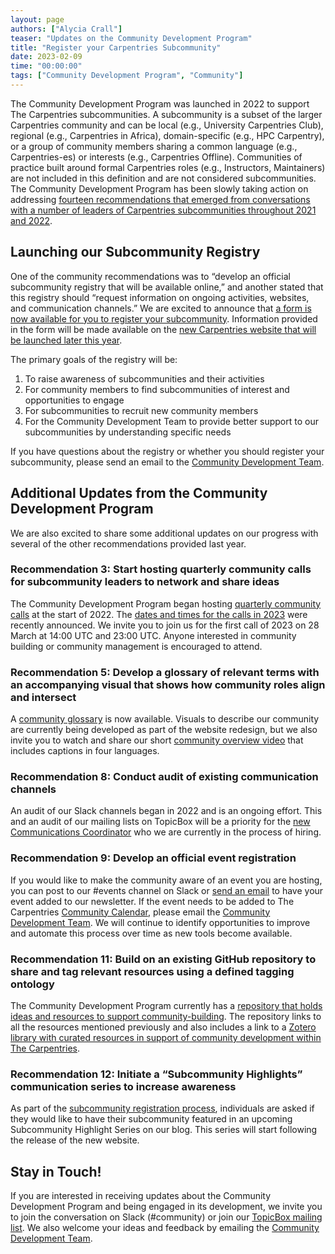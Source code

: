 ```yaml
---
layout: page
authors: ["Alycia Crall"]
teaser: "Updates on the Community Development Program"
title: "Register your Carpentries Subcommunity"
date: 2023-02-09
time: "00:00:00"
tags: ["Community Development Program", "Community"]
---
```


The Community Development Program was launched in 2022 to support The Carpentries subcommunities. A subcommunity is a subset of the larger Carpentries community and can be local (e.g., University Carpentries Club), regional (e.g., Carpentries in Africa), domain-specific (e.g., HPC Carpentry), or a group of community members sharing a common language (e.g., Carpentries-es) or interests (e.g., Carpentries Offline). Communities of practice built around formal Carpentries roles (e.g., Instructors, Maintainers) are not included in this definition and are not considered subcommunities. The Community Development Program has been slowly taking action on addressing [fourteen recommendations that emerged from conversations with a number of leaders of Carpentries subcommunities throughout 2021 and 2022](https://carpentries.org/blog/2022/02/building-sustaining-community/). 


## Launching our Subcommunity Registry

One of the community recommendations was to “develop an official subcommunity registry that will be available online,” and another stated that this registry should “request information on ongoing activities, websites, and communication channels.” We are excited to announce that [a form is now available for you to register your subcommunity](https://forms.gle/t9zqxhyeGLGiSGFe7). Information provided in the form will be made available on the [new Carpentries website that will be launched later this year](https://carpentries.org/blog/2023/01/executive-director-new-years-message/). 

The primary goals of the registry will be:



1. To raise awareness of subcommunities and their activities
2. For community members to find subcommunities of interest and opportunities to engage
3. For subcommunities to recruit new community members
4. For the Community Development Team to provide better support to our subcommunities by understanding specific needs

If you have questions about the registry or whether you should register your subcommunity, please send an email to the [Community Development Team](mailto:community@carpentries.org).


## Additional Updates from the Community Development Program

We are also excited to share some additional updates on our progress with several of the other recommendations provided last year.


### Recommendation 3: Start hosting quarterly community calls for subcommunity leaders to network and share ideas

The Community Development Program began hosting [quarterly community calls](https://pad.carpentries.org/community-development-program) at the start of 2022. The [dates and times for the calls in 2023](https://carpentries.topicbox.com/groups/community-development/Td03c98e295428d84/2023-community-development-program-quarterly-calls-scheduled) were recently announced. We invite you to join us for the first call of 2023 on 28 March at 14:00 UTC and 23:00 UTC. Anyone interested in community building or community management is encouraged to attend.


### Recommendation 5: Develop a glossary of relevant terms with an accompanying visual that shows how community roles align and intersect

A [community glossary](https://github.com/carpentries/community-development/blob/main/glossary.md) is now available. Visuals to describe our community are currently being developed as part of the website redesign, but we also invite you to watch and share our short [community overview video](https://youtu.be/DaeCZ74IgLQ) that includes captions in four languages. 


### Recommendation 8: Conduct audit of existing communication channels

An audit of our Slack channels began in 2022 and is an ongoing effort. This and an audit of our mailing lists on TopicBox will be a priority for the [new Communications Coordinator](https://carpentries.org/blog/2023/01/communications-coordinator/) who we are currently in the process of hiring. 


### Recommendation 9: Develop an official event registration

If you would like to make the community aware of an event you are hosting, you can post to our #events channel on Slack or [send an email](mailto:newsletter@carpentries.org) to have your event added to our newsletter. If the event needs to be added to The Carpentries [Community Calendar](https://carpentries.org/community/#community-events), please email the [Community Development Team](mailto:community@carpentries.org). We will continue to identify opportunities to improve and automate this process over time as new tools become available.


### Recommendation 11: Build on an existing GitHub repository to share and tag relevant resources using a defined tagging ontology

The Community Development Program currently has a [repository that holds ideas and resources to support community-building](https://github.com/carpentries/community-development). The repository links to all the resources mentioned previously and also includes a link to a [Zotero library with curated resources in support of community development within The Carpentries](https://www.zotero.org/groups/1163904/carpentries/collections/B8FTJANZ).


### Recommendation 12: Initiate a “Subcommunity Highlights” communication series to increase awareness

As part of the [subcommunity registration process](#launching-our-subcommunity-registry), individuals are asked if they would like to have their subcommunity featured in an upcoming Subcommunity Highlight Series on our blog. This series will start following the release of the new website. 


## Stay in Touch!

If you are interested in receiving updates about the Community Development Program and being engaged in its development, we invite you to join the conversation on Slack (#community) or join our [TopicBox mailing list](https://carpentries.topicbox.com/groups/community-development). We also welcome your ideas and feedback by emailing the [Community Development Team](mailto:community@carpentries.org).

